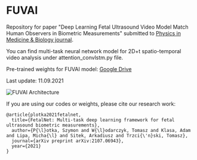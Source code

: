 # FUVAI
Repository for paper "Deep Learning Fetal Ultrasound Video Model Match Human Observers in Biometric Measurements"
submitted to [Physics in Medicine \& Biology journal](https://iopscience.iop.org/journal/0031-9155). 

You can find multi-task neural network model for 2D+t spatio-temporal video analysis under attention_convlstm.py file.

Pre-trained weights for FUVAI model: [Google Drive](https://drive.google.com/file/d/1lTmOmiiLMtELhd0HKjVsg_MoWEZ3oovN/view?usp=sharing)

Last update: 11.09.2021

![FUVAI Architecture](https://user-images.githubusercontent.com/11740059/132953809-e18e3a18-d01e-43c7-bb21-3545ff62c2e7.png)


If you are using our codes or weights, please cite our research work:

```
@article{plotka2021fetalnet,
  title={FetalNet: Multi-task deep learning framework for fetal ultrasound biometric measurements},
  author={P{\l}otka, Szymon and W{\l}odarczyk, Tomasz and Klasa, Adam and Lipa, Micha{\l} and Sitek, Arkadiusz and Trzci{\'n}ski, Tomasz},
  journal={arXiv preprint arXiv:2107.06943},
  year={2021}
}
```